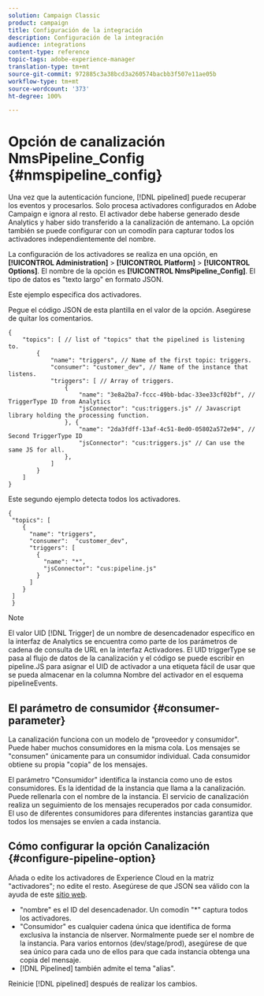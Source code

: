 ```yaml
---
solution: Campaign Classic
product: campaign
title: Configuración de la integración
description: Configuración de la integración
audience: integrations
content-type: reference
topic-tags: adobe-experience-manager
translation-type: tm+mt
source-git-commit: 972885c3a38bcd3a260574bacbb3f507e11ae05b
workflow-type: tm+mt
source-wordcount: '373'
ht-degree: 100%

---
```



# Opción de canalización NmsPipeline_Config {#nmspipeline_config}

Una vez que la autenticación funcione, [!DNL pipelined] puede recuperar los eventos y procesarlos. Solo procesa activadores configurados en Adobe Campaign e ignora al resto. El activador debe haberse generado desde Analytics y haber sido transferido a la canalización de antemano.
La opción también se puede configurar con un comodín para capturar todos los activadores independientemente del nombre.

La configuración de los activadores se realiza en una opción, en **[!UICONTROL Administration]** > **[!UICONTROL Platform]** > **[!UICONTROL Options]**. El nombre de la opción es **[!UICONTROL NmsPipeline_Config]**. El tipo de datos es &quot;texto largo&quot; en formato JSON.

Este ejemplo especifica dos activadores.

Pegue el código JSON de esta plantilla en el valor de la opción. Asegúrese de quitar los comentarios.

```
{
    "topics": [ // list of "topics" that the pipelined is listening to.
        {
            "name": "triggers", // Name of the first topic: triggers.
            "consumer": "customer_dev", // Name of the instance that listens. 
            "triggers": [ // Array of triggers. 
                {
                    "name": "3e8a2ba7-fccc-49bb-bdac-33ee33cf02bf", // TriggerType ID from Analytics 
                    "jsConnector": "cus:triggers.js" // Javascript library holding the processing function.
                }, {
                    "name": "2da3fdff-13af-4c51-8ed0-05802a572e94", // Second TriggerType ID 
                    "jsConnector": "cus:triggers.js" // Can use the same JS for all.
                },
            ]
        }
    ]
}
```

Este segundo ejemplo detecta todos los activadores.

```
{
 "topics": [
    {
      "name": "triggers",
      "consumer":  "customer_dev",
      "triggers": [
        {
          "name": "*",
          "jsConnector": "cus:pipeline.js"
        }
      ]
    }
 ]
 }
```

>[!NOTE]
>
>El valor UID [!DNL Trigger] de un nombre de desencadenador específico en la interfaz de Analytics se encuentra como parte de los parámetros de cadena de consulta de URL en la interfaz Activadores. El UID triggerType se pasa al flujo de datos de la canalización y el código se puede escribir en pipeline.JS para asignar el UID de activador a una etiqueta fácil de usar que se pueda almacenar en la columna Nombre del activador en el esquema pipelineEvents.

## El parámetro de consumidor {#consumer-parameter}

La canalización funciona con un modelo de &quot;proveedor y consumidor&quot;. Puede haber muchos consumidores en la misma cola. Los mensajes se &quot;consumen&quot; únicamente para un consumidor individual. Cada consumidor obtiene su propia &quot;copia&quot; de los mensajes.

El parámetro &quot;Consumidor&quot; identifica la instancia como uno de estos consumidores. Es la identidad de la instancia que llama a la canalización. Puede rellenarla con el nombre de la instancia. El servicio de canalización realiza un seguimiento de los mensajes recuperados por cada consumidor. El uso de diferentes consumidores para diferentes instancias garantiza que todos los mensajes se envíen a cada instancia.

## Cómo configurar la opción Canalización {#configure-pipeline-option}

Añada o edite los activadores de Experience Cloud en la matriz &quot;activadores&quot;; no edite el resto.
Asegúrese de que JSON sea válido con la ayuda de este [sitio web](http://jsonlint.com/).

* &quot;nombre&quot; es el ID del desencadenador. Un comodín &quot;*&quot; captura todos los activadores.
* &quot;Consumidor&quot; es cualquier cadena única que identifica de forma exclusiva la instancia de nlserver. Normalmente puede ser el nombre de la instancia. Para varios entornos (dev/stage/prod), asegúrese de que sea único para cada uno de ellos para que cada instancia obtenga una copia del mensaje.
* [!DNL Pipelined] también admite el tema &quot;alias&quot;.

Reinicie [!DNL pipelined] después de realizar los cambios.

